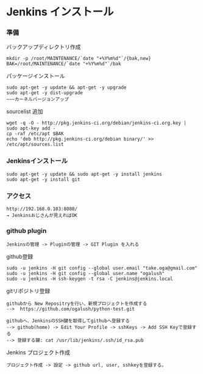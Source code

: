 <!--
************************************************************
Jenkins インストール
参照元: http://ameblo.jp/smeokano/entry-11817079759.html
Copyright (c) Takehiko OGASAWARA 2014 All Rights Reserved.
************************************************************
-->

# Jenkins インストール

### 準備
バックアップディレクトリ作成
```
mkdir -p /root/MAINTENANCE/`date "+%Y%m%d"`/{bak,new}
BAK=/root/MAINTENANCE/`date "+%Y%m%d"`/bak
```

パッケージインストール  
```
sudo apt-get -y update && apt-get -y upgrade
sudo apt-get -y dist-upgrade
~~~カーネルバージョンアップ
```

sourcelist 追加
```
wget -q -O - http://pkg.jenkins-ci.org/debian/jenkins-ci.org.key | sudo apt-key add -
cp -raf /etc/apt $BAK
echo 'deb http://pkg.jenkins-ci.org/debian binary/' >> /etc/apt/sources.list
```

### Jenkinsインストール
```
sudo apt-get -y update && sudo apt-get -y install jenkins
sudo apt-get -y install git
```

### アクセス
```
http://192.168.0.103:8080/
→ Jenkinsおじさんが見えればOK
```

### github plugin
```
Jenkinsの管理 -> Pluginの管理 -> GIT Plugin を入れる
```

github登録
```
sudo -u jenkins -H git config --global user.email "take.oga@gmail.com"
sudo -u jenkins -H git config --global user.name "ogalush"
sudo -u jenkins -H ssh-keygen -t rsa -C jenkins@jenkins.local
```

gitリポジトリ登録
```
githubから New Repositryを行い、新規プロジェクトを作成する
-->  https://github.com/ogalush/python-test.git

githubへ、JenkinsのSSH鍵を取得してgithubへ登録する
--> github(home) -> Edit Your Profile -> sshKeys -> Add SSH Keyで登録する
--> 登録する鍵: cat /usr/lib/jenkins/.ssh/id_rsa.pub
```

Jenkins プロジェクト作成
```
プロジェクト作成 -> 設定 -> github url, user, sshkeyを登録する。
```


